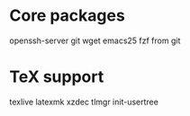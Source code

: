 # Core packages
openssh-server
git
wget
emacs25
fzf from git

# TeX support
texlive
latexmk
xzdec
tlmgr init-usertree
